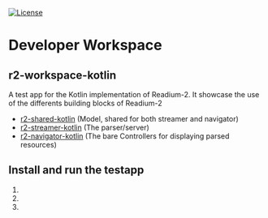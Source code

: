 [![License](https://img.shields.io/badge/License-BSD%203--Clause-blue.svg)](/LICENSE)
# Developer Workspace
## r2-workspace-kotlin

A test app for the Kotlin implementation of Readium-2.
It showcase the use of the differents building blocks of Readium-2


- [r2-shared-kotlin](https://github.com/readium/r2-shared-kotlin) (Model, shared for both streamer and navigator)
- [r2-streamer-kotlin](https://github.com/readium/r2-streamer-kotlin) (The parser/server)
- [r2-navigator-kotlin](https://github.com/readium/r2-navigator-kotlin) (The bare Controllers for displaying parsed resources)

## Install and run the testapp

1) 
2) 
3)


